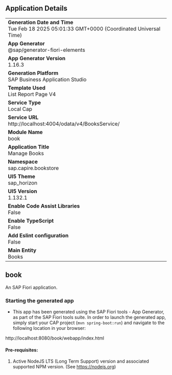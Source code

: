 ## Application Details
|               |
| ------------- |
|**Generation Date and Time**<br>Tue Feb 18 2025 05:01:33 GMT+0000 (Coordinated Universal Time)|
|**App Generator**<br>@sap/generator-fiori-elements|
|**App Generator Version**<br>1.16.3|
|**Generation Platform**<br>SAP Business Application Studio|
|**Template Used**<br>List Report Page V4|
|**Service Type**<br>Local Cap|
|**Service URL**<br>http://localhost:4004/odata/v4/BooksService/|
|**Module Name**<br>book|
|**Application Title**<br>Manage Books|
|**Namespace**<br>sap.capire.bookstore|
|**UI5 Theme**<br>sap_horizon|
|**UI5 Version**<br>1.132.1|
|**Enable Code Assist Libraries**<br>False|
|**Enable TypeScript**<br>False|
|**Add Eslint configuration**<br>False|
|**Main Entity**<br>Books|

## book

An SAP Fiori application.

### Starting the generated app

-   This app has been generated using the SAP Fiori tools - App Generator, as part of the SAP Fiori tools suite.  In order to launch the generated app, simply start your CAP project (```mvn spring-boot:run```) and navigate to the following location in your browser:

http://localhost:8080/book/webapp/index.html

#### Pre-requisites:

1. Active NodeJS LTS (Long Term Support) version and associated supported NPM version.  (See https://nodejs.org)


